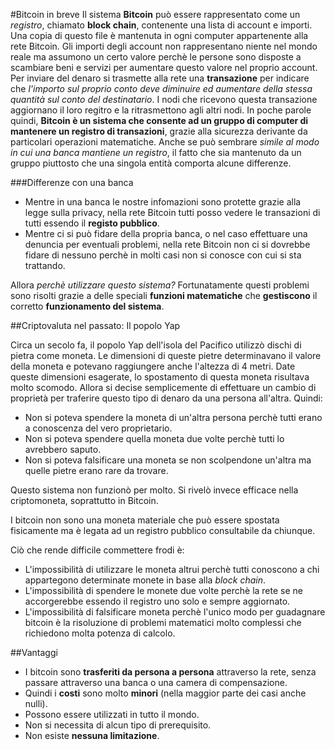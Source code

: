 #Bitcoin in breve
Il sistema __Bitcoin__ può essere rappresentato come un _registro_, chiamato __block chain__, contenente una lista di account e importi. Una copia di questo file è mantenuta in ogni computer appartenente alla rete Bitcoin.
Gli importi degli account non rappresentano niente nel mondo reale ma assumono un certo valore perchè le persone sono disposte a scambiare beni e servizi per aumentare questo valore nel proprio account.
Per inviare del denaro si trasmette alla rete una __transazione__ per indicare che _l'importo sul proprio conto deve diminuire ed aumentare della stessa quantità sul conto del destinatario_. I nodi che ricevono questa transazione aggiornano il loro regitro e la ritrasmettono agli altri nodi.
In poche parole quindi, __Bitcoin è un sistema che consente ad un gruppo di computer di mantenere un registro di transazioni__, grazie alla sicurezza derivante da particolari operazioni matematiche.
Anche se può sembrare _simile al modo in cui una banca mantiene un registro_, il fatto che sia mantenuto da un gruppo piuttosto che una singola entità comporta alcune differenze.

###Differenze con una banca
- Mentre in una banca le nostre infomazioni sono protette grazie alla legge sulla privacy, nella rete Bitcoin tutti posso vedere le transazioni di tutti essendo il __registo pubblico__.
- Mentre ci si può fidare della propria banca, o nel caso effettuare una denuncia per eventuali problemi, nella rete Bitcoin non ci si dovrebbe fidare di nessuno perchè in molti casi non si conosce con cui si sta trattando.

Allora _perchè utilizzare questo sistema?_
Fortunatamente questi problemi sono risolti grazie a delle speciali __funzioni matematiche__ che __gestiscono__ il corretto __funzionamento del sistema__.


##Criptovaluta nel passato: Il popolo Yap

Circa un secolo fa, il popolo Yap dell'isola del Pacifico utilizzò dischi di pietra come moneta. Le dimensioni di queste pietre determinavano il valore della moneta e potevano raggiungere anche l'altezza di 4 metri.
Date queste dimensioni esagerate, lo spostamento di questa moneta risultava molto scomodo. Allora si decise semplicemente di effettuare un cambio di proprietà per traferire questo tipo di denaro da una persona all'altra.
Quindi:
- Non si poteva spendere la moneta di un'altra persona perchè tutti erano a conoscenza del vero proprietario.
- Non si poteva spendere quella moneta due volte perchè tutti lo avrebbero saputo.
- Non si poteva falsificare una moneta se non scolpendone un'altra ma quelle pietre erano rare da trovare.

Questo sistema non funzionò per molto. Si rivelò invece efficace nella criptomoneta, soprattutto in Bitcoin.

I bitcoin non sono una moneta materiale che può essere spostata fisicamente ma è legata ad un registro pubblico consultabile da chiunque.

Ciò che rende difficile commettere frodi è:
- L'impossibilità di utilizzare le moneta altrui perchè tutti conoscono a chi appartegono determinate monete in base alla _block chain_.
- L'impossibilità di spendere le monete due volte perchè la rete se ne accorgerebbe essendo il registro uno solo e sempre aggiornato.
- L'impossibilità di falsificare moneta perchè l'unico modo per guadagnare bitcoin è la risoluzione di problemi matematici molto complessi che richiedono molta potenza di calcolo.


##Vantaggi

- I bitcoin sono __trasferiti da persona a persona__ attraverso la rete, senza passare attraverso una banca o una camera di compensazione.
- Quindi i __costi__ sono molto __minori__ (nella maggior parte dei casi anche nulli).
- Possono essere utilizzati in tutto il mondo.
- Non si necessita di alcun tipo di prerequisito.
- Non esiste __nessuna limitazione__.




